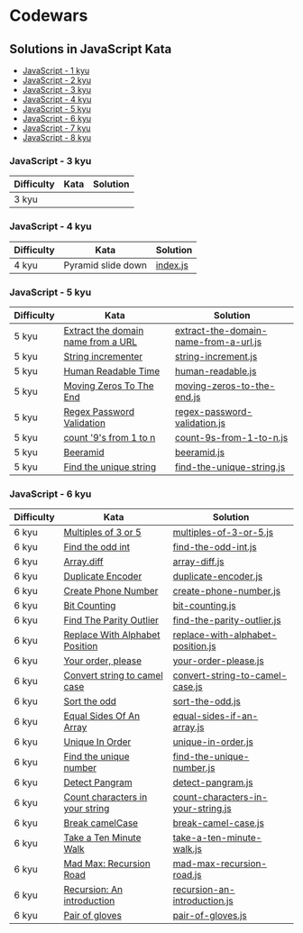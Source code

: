 # Codewars

## Solutions in JavaScript Kata

- [JavaScript - 1 kyu](#javascript---6-kyu)
- [JavaScript - 2 kyu](#javascript---6-kyu)
- [JavaScript - 3 kyu](#javascript---3-kyu)
- [JavaScript - 4 kyu](#javascript---4-kyu)
- [JavaScript - 5 kyu](#javascript---5-kyu)
- [JavaScript - 6 kyu](#javascript---6-kyu)
- [JavaScript - 7 kyu](#javascript---6-kyu)
- [JavaScript - 8 kyu](#javascript---6-kyu)

### JavaScript - 3 kyu

| Difficulty | Kata | Solution |
| ---------- | ---- | -------- |
| 3 kyu      |      |          |

### JavaScript - 4 kyu

| Difficulty | Kata               | Solution                                                                      |
| ---------- | ------------------ | ----------------------------------------------------------------------------- |
| 4 kyu      | Pyramid slide down | [index.js](./js_codewars/blob/master/4%20kyu/Pyramid%20slide%20down/index.js) |

### JavaScript - 5 kyu

| Difficulty | Kata                                                                                         | Solution                                                                                    |
| ---------- | -------------------------------------------------------------------------------------------- | ------------------------------------------------------------------------------------------- |
| 5 kyu      | [Extract the domain name from a URL](https://www.codewars.com/kata/514a024011ea4fb54200004b) | [extract-the-domain-name-from-a-url.js](./JavaScript/extract-the-domain-name-from-a-url.js) |
| 5 kyu      | [String incrementer](https://www.codewars.com/kata/54a91a4883a7de5d7800009c)                 | [string-increment.js](./JavaScript/string-increment.js)                                     |
| 5 kyu      | [Human Readable Time](https://www.codewars.com/kata/52685f7382004e774f0001f7)                | [human-readable.js](./JavaScript/human-readable.js)                                         |
| 5 kyu      | [Moving Zeros To The End](https://www.codewars.com/kata/52597aa56021e91c93000cb0)            | [moving-zeros-to-the-end.js](./JavaScript/moving-zeros-to-the-end.js)                       |
| 5 kyu      | [Regex Password Validation](https://www.codewars.com/kata/52e1476c8147a7547a000811)          | [regex-password-validation.js](./JavaScript/regex-password-validation.js)                   |
| 5 kyu      | [count '9's from 1 to n](https://www.codewars.com/kata/55143152820d22cdf00001bb)             | [count-9s-from-1-to-n.js](./JavaScript/count-9s-from-1-to-n.js)                             |
| 5 kyu      | [Beeramid](https://www.codewars.com/kata/51e04f6b544cf3f6550000c1)                           | [beeramid.js](./JavaScript/beeramid.js)                                                     |
| 5 kyu      | [Find the unique string](https://www.codewars.com/kata/585d8c8a28bc7403ea0000c3)             | [find-the-unique-string.js](./JavaScript/find-the-unique-string.js)                         |

### JavaScript - 6 kyu

| Difficulty | Kata                                                                                            | Solution                                                                              |
| ---------- | ----------------------------------------------------------------------------------------------- | ------------------------------------------------------------------------------------- |
| 6 kyu      | [Multiples of 3 or 5](https://www.codewars.com/kata/514b92a657cdc65150000006)                   | [multiples-of-3-or-5.js](./JavaScript/multiples-of-3-or-5.js)                         |
| 6 kyu      | [Find the odd int](https://www.codewars.com/kata/54da5a58ea159efa38000836)                      | [find-the-odd-int.js](./JavaScript/find-the-odd-int.js)                               |
| 6 kyu      | [Array.diff](https://www.codewars.com/kata/523f5d21c841566fde000009)                            | [array-diff.js](./JavaScript/array-diff.js)                                           |
| 6 kyu      | [Duplicate Encoder](https://www.codewars.com/kata/54b42f9314d9229fd6000d9c)                     | [duplicate-encoder.js](./JavaScript/duplicate-encoder.js)                             |
| 6 kyu      | [Create Phone Number](https://www.codewars.com/kata/525f50e3b73515a6db000b83)                   | [create-phone-number.js](./JavaScript/create-phone-number.js)                         |
| 6 kyu      | [Bit Counting](https://www.codewars.com/kata/526571aae218b8ee490006f4)                          | [bit-counting.js](./JavaScript/bit-counting.js)                                       |
| 6 kyu      | [Find The Parity Outlier](https://www.codewars.com/kata/5526fc09a1bbd946250002dc)               | [find-the-parity-outlier.js](./JavaScript/find-the-parity-outlier.js)                 |
| 6 kyu      | [Replace With Alphabet Position](https://www.codewars.com/kata/546f922b54af40e1e90001da)        | [replace-with-alphabet-position.js](./JavaScript/replace-with-alphabet-position.js)   |
| 6 kyu      | [Your order, please](https://www.codewars.com/kata/55c45be3b2079eccff00010f)                    | [your-order-please.js](./JavaScript/your-order-please.js)                             |
| 6 kyu      | [Convert string to camel case](https://www.codewars.com/kata/517abf86da9663f1d2000003)          | [convert-string-to-camel-case.js](./JavaScript/convert-string-to-camel-case.js)       |
| 6 kyu      | [Sort the odd](https://www.codewars.com/kata/578aa45ee9fd15ff4600090d)                          | [sort-the-odd.js](./JavaScript/sort-the-odd.js)                                       |
| 6 kyu      | [Equal Sides Of An Array](https://www.codewars.com/kata/5679aa472b8f57fb8c000047)               | [equal-sides-if-an-array.js](./JavaScript/equal-sides-if-an-array.js)                 |
| 6 kyu      | [Unique In Order](https://www.codewars.com/kata/54e6533c92449cc251001667)                       | [unique-in-order.js](./JavaScript/unique-in-order.js)                                 |
| 6 kyu      | [Find the unique number](https://www.codewars.com/kata/585d7d5adb20cf33cb000235)                | [find-the-unique-number.js](./JavaScript/find-the-unique-number.js)                   |
| 6 kyu      | [Detect Pangram](https://www.codewars.com/kata/545cedaa9943f7fe7b000048)                        | [detect-pangram.js](./JavaScript/detect-pangram.js)                                   |
| 6 kyu      | [Count characters in your string](https://www.codewars.com/kata/52efefcbcdf57161d4000091)       | [count-characters-in-your-string.js](./JavaScript/count-characters-in-your-string.js) |
| 6 kyu      | [Break camelCase](https://www.codewars.com/kata/5208f99aee097e6552000148)                       | [break-camel-case.js](./JavaScript/break-camel-case.js)                               |
| 6 kyu      | [Take a Ten Minute Walk](https://www.codewars.com/kata/54da539698b8a2ad76000228)                | [take-a-ten-minute-walk.js](./JavaScript/take-a-ten-minute-walk.js)                   |
| 6 kyu      | [Mad Max: Recursion Road](https://www.codewars.com/kata/57bd0abcb9799763f1001bdc/javascript)    | [mad-max-recursion-road.js](./JavaScript/mad-max-recursion-road.js)                   |
| 6 kyu      | [Recursion: An introduction](https://www.codewars.com/kata/577ff873d648a1c5a9000143/javascript) | [recursion-an-introduction.js](./JavaScript/recursion-an-introduction.js)             |
| 6 kyu      | [Pair of gloves](https://www.codewars.com/kata/58235a167a8cb37e1a0000db/javascript)             | [pair-of-gloves.js](./JavaScript/pair-of-gloves.js)                                   |
